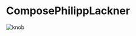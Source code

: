 # ComposePhilippLackner
![knob](https://user-images.githubusercontent.com/57623004/223723912-04a3d6c7-8901-4806-9c32-916dce5e9cd0.png)
